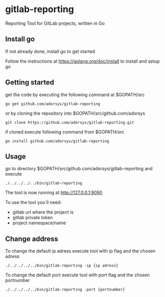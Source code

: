 # gitlab-reporting
Reporting Tool for GitLab projects, written in Go

## Install go
If not already done, install go to get started

Follow the instructions at https://golang.org/doc/install to install and setup go

## Getting started

get the code by executing the following command at $GOPATH/src

```
go get github.com/adorsys/gitlab-reporting
```

or by cloning the repository into $GOPATH/src/github.com/adorsys

```
git clone https://github.com/adorsys/gitlab-reporting.git
```
if cloned execute following command from $GOPATH/src
```
go install github.com/adorsys/gitlab-reporting
```

## Usage

go to directory $GOPATH/src/github.com/adorsys/gitlab-reporting and execute

```
./../../../../bin/gitlab-reporting
```
The tool is now running at http://127.0.0.1:9090

To use the tool you´ll need:

- gitlab url where the project is
- gitlab private token
- project namespace/name

## Change address

To change the default ip adress execute tool with ip flag and the chosen adress
```
./../../../../bin/gitlab-reporting -ip {ip adress}
```

To change the default port execute tool with port flag and the chosen portnumber
```
./../../../../bin/gitlab-reporting -port {portnumber}
```

